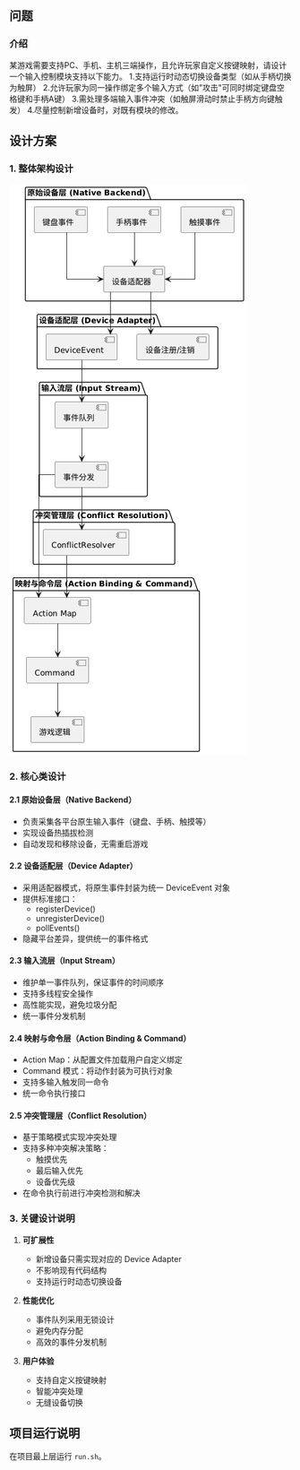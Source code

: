 ## 问题
### 介绍
某游戏需要支持PC、手机、主机三端操作，且允许玩家自定义按键映射，请设计一个输入控制模块支持以下能力。
1.支持运行时动态切换设备类型（如从手柄切换为触屏）
2.允许玩家为同一操作绑定多个输入方式（如"攻击"可同时绑定键盘空格键和手柄A键）
3.需处理多端输入事件冲突（如触屏滑动时禁止手柄方向键触发）
4.尽量控制新增设备时，对既有模块的修改。

## 设计方案

### 1. 整体架构设计

![架构图](./doc/architecture.png)

### 2. 核心类设计

#### 2.1 原始设备层（Native Backend）
- 负责采集各平台原生输入事件（键盘、手柄、触摸等）
- 实现设备热插拔检测
- 自动发现和移除设备，无需重启游戏

#### 2.2 设备适配层（Device Adapter）
- 采用适配器模式，将原生事件封装为统一 DeviceEvent 对象
- 提供标准接口：
  - registerDevice()
  - unregisterDevice()
  - pollEvents()
- 隐藏平台差异，提供统一的事件格式

#### 2.3 输入流层（Input Stream）
- 维护单一事件队列，保证事件的时间顺序
- 支持多线程安全操作
- 高性能实现，避免垃圾分配
- 统一事件分发机制

#### 2.4 映射与命令层（Action Binding & Command）
- Action Map：从配置文件加载用户自定义绑定
- Command 模式：将动作封装为可执行对象
- 支持多输入触发同一命令
- 统一命令执行接口

#### 2.5 冲突管理层（Conflict Resolution）
- 基于策略模式实现冲突处理
- 支持多种冲突解决策略：
  - 触摸优先
  - 最后输入优先
  - 设备优先级
- 在命令执行前进行冲突检测和解决

### 3. 关键设计说明

1. **可扩展性**
   - 新增设备只需实现对应的 Device Adapter
   - 不影响现有代码结构
   - 支持运行时动态切换设备

2. **性能优化**
   - 事件队列采用无锁设计
   - 避免内存分配
   - 高效的事件分发机制

3. **用户体验**
   - 支持自定义按键映射
   - 智能冲突处理
   - 无缝设备切换

## 项目运行说明

在项目最上层运行 `run.sh`。